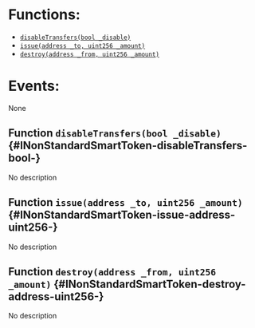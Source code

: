 

# Functions:
- [`disableTransfers(bool _disable)`](#INonStandardSmartToken-disableTransfers-bool-)
- [`issue(address _to, uint256 _amount)`](#INonStandardSmartToken-issue-address-uint256-)
- [`destroy(address _from, uint256 _amount)`](#INonStandardSmartToken-destroy-address-uint256-)

# Events:
None

## Function `disableTransfers(bool _disable)` {#INonStandardSmartToken-disableTransfers-bool-}
No description
## Function `issue(address _to, uint256 _amount)` {#INonStandardSmartToken-issue-address-uint256-}
No description
## Function `destroy(address _from, uint256 _amount)` {#INonStandardSmartToken-destroy-address-uint256-}
No description

